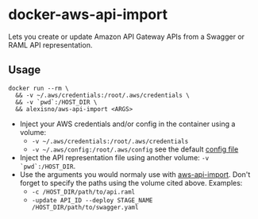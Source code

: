 # docker-aws-api-import

Lets you create or update Amazon API Gateway APIs from a Swagger or RAML API representation.

## Usage

    docker run --rm \
      && -v ~/.aws/credentials:/root/.aws/credentials \
      && -v `pwd`:/HOST_DIR \
      && alexisno/aws-api-import <ARGS>

* Inject your AWS credentials and/or config in the container using a volume:
  * `-v ~/.aws/credentials:/root/.aws/credentials`
  * `-v ~/.aws/config:/root/.aws/config` see the default [config file](./root/.aws/config)
* Inject the API representation file using another volume: ``-v `pwd`:/HOST_DIR``.
* Use the arguments you would normaly use with [aws-api-import](https://github.com/awslabs/aws-apigateway-importer). Don't forget to specify the paths using the volume cited above. Examples:
  * `-c /HOST_DIR/path/to/api.raml`
  * `-update API_ID --deploy STAGE_NAME /HOST_DIR/path/to/swagger.yaml`
